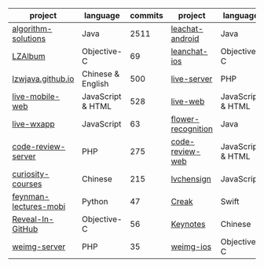 | project | language | commits|project|language|commits|
| ------------- | ------------- |---- |---|---|----|
|[algorithm-solutions](https://github.com/lzwjava/algorithm-solutions)| Java | 2511 |[leachat-android](https://github.com/lzwjava/leanchat-android) | Java | 412|
|[LZAlbum](https://github.com/lzwjava/LZAlbum) |Objective-C |69|[leanchat-ios](https://github.com/lzwjava/leanchat-ios) | Objective-C | 556|
|[lzwjava.github.io](https://github.com/lzwjava/lzwjava.github.io)| Chinese & English | 500|[live-server](https://github.com/lzwjava/live-server) | PHP|660|
|[live-mobile-web](https://github.com/lzwjava/live-mobile-web) |JavaScript & HTML| 528 |[live-web](https://github.com/lzwjava/live-web) |JavaScript & HTML| 140|
|[live-wxapp](https://github.com/lzwjava/live-wxapp)|JavaScript|63|[flower-recognition](https://github.com/lzwjava/flower-recognition)|Java|33|
|[code-review-server](https://github.com/lzwjava/code-review-server)|PHP| 275 |[code-review-web](https://github.com/lzwjava/code-review-web)|JavaScript & HTML| 302|
| [curiosity-courses](https://github.com/lzwjava/curiosity-courses)|Chinese|215|[lvchensign](https://github.com/lzwjava/lvchensign)|JavaScript|40|
| [feynman-lectures-mobi](https://github.com/lzwjava/feynman-lectures-mobi) |Python|47| [Creak](https://github.com/lzwjava/Creak)|Swift|49|
|[Reveal-In-GitHub](https://github.com/lzwjava/Reveal-In-GitHub) |Objective-C|56| [Keynotes](https://github.com/lzwjava/Keynotes)|Chinese |32|
|[weimg-server](https://github.com/lzwjava/weimg-server)|PHP|35|[weimg-ios](https://github.com/lzwjava/weimg-ios)|Objective-C|77|
